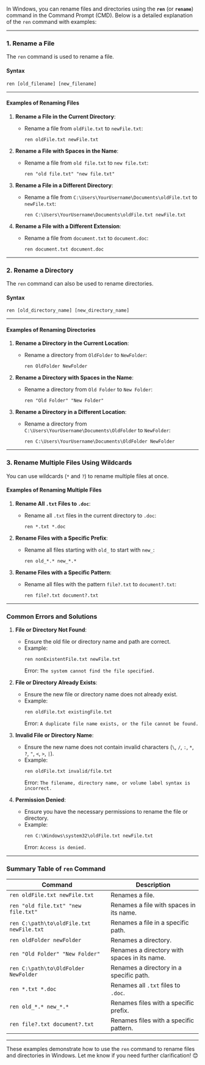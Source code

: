In Windows, you can rename files and directories using the **`ren`** (or **`rename`**) command in the Command Prompt (CMD). Below is a detailed explanation of the `ren` command with examples:

---

### **1. Rename a File**

The `ren` command is used to rename a file.

#### **Syntax**

```
ren [old_filename] [new_filename]
```

---

#### **Examples of Renaming Files**

1. **Rename a File in the Current Directory**:

   - Rename a file from `oldFile.txt` to `newFile.txt`:
     ```
     ren oldFile.txt newFile.txt
     ```

2. **Rename a File with Spaces in the Name**:

   - Rename a file from `old file.txt` to `new file.txt`:
     ```
     ren "old file.txt" "new file.txt"
     ```

3. **Rename a File in a Different Directory**:

   - Rename a file from `C:\Users\YourUsername\Documents\oldFile.txt` to `newFile.txt`:
     ```
     ren C:\Users\YourUsername\Documents\oldFile.txt newFile.txt
     ```

4. **Rename a File with a Different Extension**:
   - Rename a file from `document.txt` to `document.doc`:
     ```
     ren document.txt document.doc
     ```

---

### **2. Rename a Directory**

The `ren` command can also be used to rename directories.

#### **Syntax**

```
ren [old_directory_name] [new_directory_name]
```

---

#### **Examples of Renaming Directories**

1. **Rename a Directory in the Current Location**:

   - Rename a directory from `OldFolder` to `NewFolder`:
     ```
     ren OldFolder NewFolder
     ```

2. **Rename a Directory with Spaces in the Name**:

   - Rename a directory from `Old Folder` to `New Folder`:
     ```
     ren "Old Folder" "New Folder"
     ```

3. **Rename a Directory in a Different Location**:
   - Rename a directory from `C:\Users\YourUsername\Documents\OldFolder` to `NewFolder`:
     ```
     ren C:\Users\YourUsername\Documents\OldFolder NewFolder
     ```

---

### **3. Rename Multiple Files Using Wildcards**

You can use wildcards (`*` and `?`) to rename multiple files at once.

#### **Examples of Renaming Multiple Files**

1. **Rename All `.txt` Files to `.doc`**:

   - Rename all `.txt` files in the current directory to `.doc`:
     ```
     ren *.txt *.doc
     ```

2. **Rename Files with a Specific Prefix**:

   - Rename all files starting with `old_` to start with `new_`:
     ```
     ren old_*.* new_*.*
     ```

3. **Rename Files with a Specific Pattern**:
   - Rename all files with the pattern `file?.txt` to `document?.txt`:
     ```
     ren file?.txt document?.txt
     ```

---

### **Common Errors and Solutions**

1. **File or Directory Not Found**:

   - Ensure the old file or directory name and path are correct.
   - Example:
     ```
     ren nonExistentFile.txt newFile.txt
     ```
     Error: `The system cannot find the file specified.`

2. **File or Directory Already Exists**:

   - Ensure the new file or directory name does not already exist.
   - Example:
     ```
     ren oldFile.txt existingFile.txt
     ```
     Error: `A duplicate file name exists, or the file cannot be found.`

3. **Invalid File or Directory Name**:

   - Ensure the new name does not contain invalid characters (`\`, `/`, `:`, `*`, `?`, `"`, `<`, `>`, `|`).
   - Example:
     ```
     ren oldFile.txt invalid/file.txt
     ```
     Error: `The filename, directory name, or volume label syntax is incorrect.`

4. **Permission Denied**:
   - Ensure you have the necessary permissions to rename the file or directory.
   - Example:
     ```
     ren C:\Windows\system32\oldFile.txt newFile.txt
     ```
     Error: `Access is denied.`

---

### **Summary Table of `ren` Command**

| Command                                  | Description                                  |
| ---------------------------------------- | -------------------------------------------- |
| `ren oldFile.txt newFile.txt`            | Renames a file.                              |
| `ren "old file.txt" "new file.txt"`      | Renames a file with spaces in its name.      |
| `ren C:\path\to\oldFile.txt newFile.txt` | Renames a file in a specific path.           |
| `ren oldFolder newFolder`                | Renames a directory.                         |
| `ren "Old Folder" "New Folder"`          | Renames a directory with spaces in its name. |
| `ren C:\path\to\OldFolder NewFolder`     | Renames a directory in a specific path.      |
| `ren *.txt *.doc`                        | Renames all `.txt` files to `.doc`.          |
| `ren old_*.* new_*.*`                    | Renames files with a specific prefix.        |
| `ren file?.txt document?.txt`            | Renames files with a specific pattern.       |

---

These examples demonstrate how to use the `ren` command to rename files and directories in Windows. Let me know if you need further clarification! 😊
